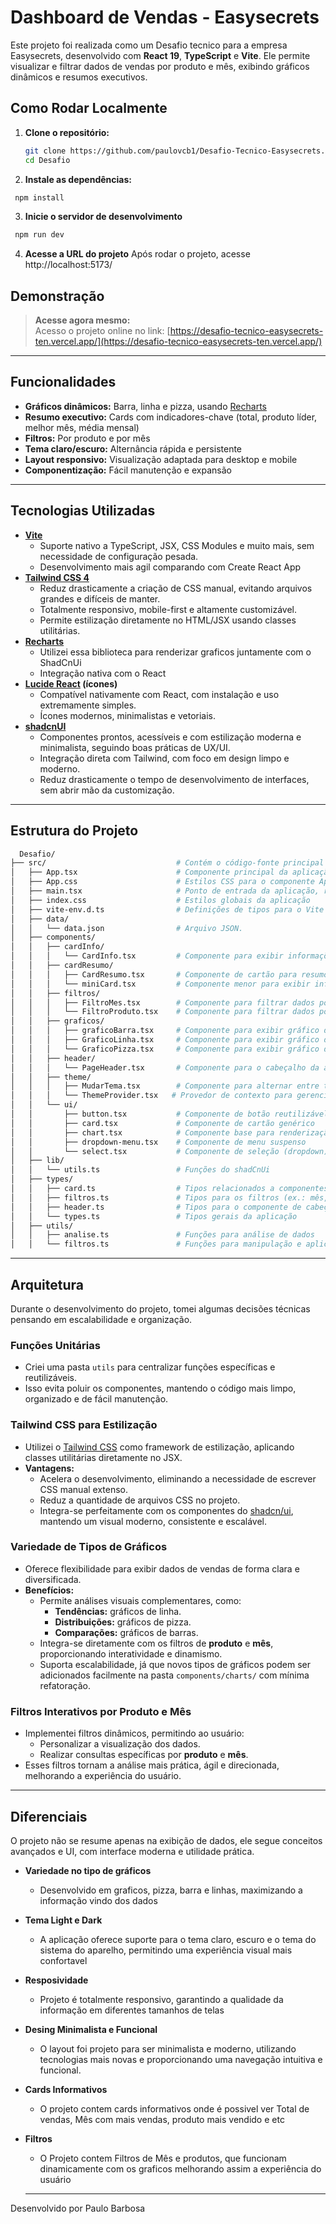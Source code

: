 # Dashboard de Vendas - Easysecrets

Este projeto foi realizada como um Desafio tecnico para a empresa Easysecrets, desenvolvido com **React 19**, **TypeScript** e **Vite**. Ele permite visualizar e filtrar dados de vendas por produto e mês, exibindo gráficos dinâmicos e resumos executivos.


## Como Rodar Localmente

1. **Clone o repositório:**
   ```bash
   git clone https://github.com/paulovcb1/Desafio-Tecnico-Easysecrets.git
   cd Desafio
   ```
2. **Instale as dependências:**
  ```bash
   npm install
  ```
3. **Inicie o servidor de desenvolvimento**
  ```bash
   npm run dev
 ```
4. **Acesse a URL do projeto**
 Após rodar o projeto, acesse http://localhost:5173/

## Demonstração

> **Acesse agora mesmo:**  
> Acesso o projeto online no link: [https://desafio-tecnico-easysecrets-ten.vercel.app/](https://desafio-tecnico-easysecrets-ten.vercel.app/)

---

## Funcionalidades

- **Gráficos dinâmicos:** Barra, linha e pizza, usando [Recharts](https://recharts.org/)
- **Resumo executivo:** Cards com indicadores-chave (total, produto líder, melhor mês, média mensal)
- **Filtros:** Por produto e por mês
- **Tema claro/escuro:** Alternância rápida e persistente
- **Layout responsivo:** Visualização adaptada para desktop e mobile
- **Componentização:** Fácil manutenção e expansão

---

## Tecnologias Utilizadas

- **[Vite](https://vitejs.dev/)**
  - Suporte nativo a TypeScript, JSX, CSS Modules e muito mais, sem necessidade de configuração pesada.
  - Desenvolvimento mais agil comparando com Create React App
- **[Tailwind CSS 4](https://tailwindcss.com/)**
  - Reduz drasticamente a criação de CSS manual, evitando arquivos grandes e difíceis de manter.
  - Totalmente responsivo, mobile-first e altamente customizável.
  - Permite estilização diretamente no HTML/JSX usando classes utilitárias.
- **[Recharts](https://recharts.org/)**
  - Utilizei essa biblioteca para renderizar graficos juntamente com o ShadCnUi
  - Integração nativa com o React
- **[Lucide React](https://lucide.dev/) (ícones)**
  - Compatível nativamente com React, com instalação e uso extremamente simples.
  - Ícones modernos, minimalistas e vetoriais.
- **[shadcnUI](https://ui.shadcn.com/)**
  - Componentes prontos, acessíveis e com estilização moderna e minimalista, seguindo boas práticas de UX/UI.
  - Integração direta com Tailwind, com foco em design limpo e moderno.
  - Reduz drasticamente o tempo de desenvolvimento de interfaces, sem abrir mão da customização.

---

## Estrutura do Projeto
```bash
  Desafio/
├── src/                             # Contém o código-fonte principal da aplicação
│   ├── App.tsx                      # Componente principal da aplicação React
│   ├── App.css                      # Estilos CSS para o componente App
│   ├── main.tsx                     # Ponto de entrada da aplicação, renderiza o App
│   ├── index.css                    # Estilos globais da aplicação
│   ├── vite-env.d.ts                # Definições de tipos para o Vite (configuração do ambiente)
│   ├── data/                        
│   │   └── data.json                # Arquivo JSON. 
│   ├── components/                  
│   │   ├── cardInfo/              
│   │   │   └── CardInfo.tsx         # Componente para exibir informações em formato de cartão
│   │   ├── cardResumo/             
│   │   │   ├── CardResumo.tsx       # Componente de cartão para resumo de dados
│   │   │   └── miniCard.tsx         # Componente menor para exibir informações resumidas
│   │   ├── filtros/                
│   │   │   ├── FiltroMes.tsx        # Componente para filtrar dados por mês
│   │   │   └── FiltroProduto.tsx    # Componente para filtrar dados por produto
│   │   ├── graficos/                
│   │   │   ├── graficoBarra.tsx     # Componente para exibir gráfico de barras
│   │   │   ├── GraficoLinha.tsx     # Componente para exibir gráfico de linhas
│   │   │   └── GraficoPizza.tsx     # Componente para exibir gráfico de pizza
│   │   ├── header/                 
│   │   │   └── PageHeader.tsx       # Componente para o cabeçalho da aplicação
│   │   ├── theme/                  
│   │   │   ├── MudarTema.tsx        # Componente para alternar entre temas (ex.: claro/escuro)
│   │   │   └── ThemeProvider.tsx   # Provedor de contexto para gerenciar temas
│   │   └── ui/                      
│   │       ├── button.tsx           # Componente de botão reutilizável
│   │       ├── card.tsx             # Componente de cartão genérico
│   │       ├── chart.tsx            # Componente base para renderização de gráficos
│   │       ├── dropdown-menu.tsx    # Componente de menu suspenso
│   │       └── select.tsx           # Componente de seleção (dropdown)
│   ├── lib/                        
│   │   └── utils.ts                 # Funções do shadCnUi
│   ├── types/                       
│   │   ├── card.ts                  # Tipos relacionados a componentes de cartão
│   │   ├── filtros.ts               # Tipos para os filtros (ex.: mês, produto)
│   │   ├── header.ts                # Tipos para o componente de cabeçalho
│   │   └── types.ts                 # Tipos gerais da aplicação
│   ├── utils/                       
│   │   ├── analise.ts               # Funções para análise de dados
│   │   └── filtros.ts               # Funções para manipulação e aplicação de filtros

```
---

## Arquitetura

Durante o desenvolvimento do projeto, tomei algumas decisões técnicas pensando em escalabilidade e organização.

### Funções Unitárias

- Criei uma pasta `utils` para centralizar funções específicas e reutilizáveis.  
- Isso evita poluir os componentes, mantendo o código mais limpo, organizado e de fácil manutenção.

### Tailwind CSS para Estilização

- Utilizei o [Tailwind CSS](https://tailwindcss.com/) como framework de estilização, aplicando classes utilitárias diretamente no JSX.  
- **Vantagens:**  
  - Acelera o desenvolvimento, eliminando a necessidade de escrever CSS manual extenso.  
  - Reduz a quantidade de arquivos CSS no projeto.  
  - Integra-se perfeitamente com os componentes do [shadcn/ui](https://ui.shadcn.com/), mantendo um visual moderno, consistente e escalável.


###  Variedade de Tipos de Gráficos

- Oferece flexibilidade para exibir dados de vendas de forma clara e diversificada.  
- **Benefícios:**  
  - Permite análises visuais complementares, como:  
    - **Tendências:** gráficos de linha.  
    - **Distribuições:** gráficos de pizza.  
    - **Comparações:** gráficos de barras.  
  - Integra-se diretamente com os filtros de **produto** e **mês**, proporcionando interatividade e dinamismo.  
  - Suporta escalabilidade, já que novos tipos de gráficos podem ser adicionados facilmente na pasta `components/charts/` com mínima refatoração.

###  Filtros Interativos por Produto e Mês

- Implementei filtros dinâmicos, permitindo ao usuário:  
  - Personalizar a visualização dos dados.  
  - Realizar consultas específicas por **produto** e **mês**.  
- Esses filtros tornam a análise mais prática, ágil e direcionada, melhorando a experiência do usuário.

---
  ## Diferenciais
  O projeto não se resume apenas na exibição de dados, ele segue conceitos avançados e UI, com interface moderna e utilidade prática.

  - **Variedade no tipo de gráficos**
    - Desenvolvido em graficos, pizza, barra e linhas, maximizando a informação vindo dos dados
  - **Tema Light e Dark**
    - A aplicação oferece suporte para o tema claro, escuro e o tema do sistema do aparelho, permitindo uma experiência visual mais confortavel
  - **Resposividade**
    - Projeto é totalmente responsivo, garantindo a qualidade da informação em diferentes tamanhos de telas
  - **Desing Minimalista e Funcional**
    - O layout foi projeto para ser minimalista e moderno, utilizando tecnologias mais novas e proporcionando uma navegação intuitiva e funcional.

  - **Cards Informativos**
    - O projeto contem cards informativos onde é possivel ver Total de vendas, Mês com mais vendas, produto mais vendido e etc
  - **Filtros**
    - O Projeto contem Filtros de Mês e produtos, que funcionam dinamicamente com os graficos melhorando assim a experiência do usuário

    --- 
  Desenvolvido por Paulo Barbosa
  